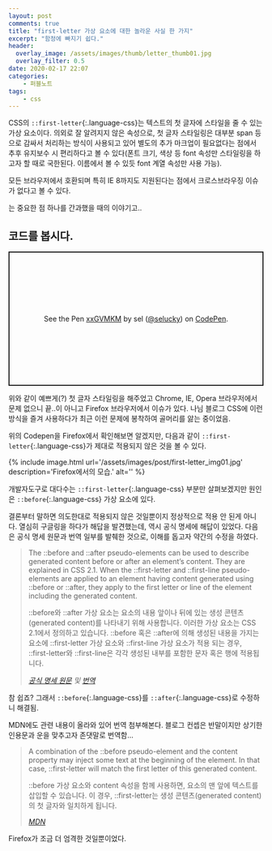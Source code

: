 ```yaml
---
layout: post
comments: true
title: "first-letter 가상 요소에 대한 놀라운 사실 한 가지"
excerpt: "함정에 빠지기 쉽다."
header:
  overlay_image: /assets/images/thumb/letter_thumb01.jpg
  overlay_filter: 0.5
date: 2020-02-17 22:07
categories:
    - 퍼블노트
tags:
    - css
---
```

CSS의 ```::first-letter```{:.language-css}는 텍스트의 첫 글자에 스타일을 줄 수 있는 가상 요소이다. 의외로 잘 알려지지 않은 속성으로, 첫 글자 스타일링은 대부분 span 등으로 감싸서 처리하는 방식이 사용되고 있어 별도의 추가 마크업이 필요없다는 점에서 추후 유지보수 시 편리하다고 볼 수 있다(폰트 크기, 색상 등 font 속성만 스타일링을 하고자 할 때로 국한된다. 이름에서 볼 수 있듯 font 계열 속성만 사용 가능).

모든 브라우저에서 호환되며 특히 IE 8까지도 지원된다는 점에서 크로스브라우징 이슈가 없다고 볼 수 있다.

는 중요한 점 하나를 간과했을 때의 이야기고..

## 코드를 봅시다.
<p class="codepen" data-height="265" data-theme-id="default" data-default-tab="css,result" data-user="selucky" data-slug-hash="xxGVMKM" style="height: 265px; box-sizing: border-box; display: flex; align-items: center; justify-content: center; border: 2px solid; margin: 1em 0; padding: 1em;" data-pen-title="xxGVMKM">
  <span>See the Pen <a href="https://codepen.io/selucky/pen/xxGVMKM">
  xxGVMKM</a> by sel (<a href="https://codepen.io/selucky">@selucky</a>)
  on <a href="https://codepen.io">CodePen</a>.</span>
</p>
<script async src="https://static.codepen.io/assets/embed/ei.js"></script>

위와 같이 예쁘게(?) 첫 글자 스타일링을 해주었고 Chrome, IE, Opera 브라우저에서 문제 없으니 끝..이 아니고 Firefox 브라우저에서 이슈가 있다. 나님 블로그 CSS에 이런 방식을 즐겨 사용하다가 최근 이런 문제에 봉착하여 골머리를 앓는 중이었음.

위의 Codepen을 Firefox에서 확인해보면 알겠지만, 다음과 같이 ```::first-letter```{:.language-css}가 제대로 적용되지 않은 것을 볼 수 있다.

{% include image.html url='/assets/images/post/first-letter_img01.jpg' description='Firefox에서의 모습.' alt='' %}

개발자도구로 대다수는 ```::first-letter```{:.language-css} 부분만 살펴보겠지만 원인은 ```::before```{:.language-css} 가상 요소에 있다.

결론부터 말하면 의도한대로 적용되지 않은 것일뿐이지 정상적으로 적용 안 된게 아니다. 열심히 구글링을 하다가 해답을 발견했는데, 역시 공식 명세에 해답이 있었다. 다음은 공식 명세 원문과 번역 일부를 발췌한 것으로, 이해를 돕고자 약간의 수정을 하였다.

> The ::before and ::after pseudo-elements can be used to describe generated content before or after an element&rsquo;s content. They are explained in CSS 2.1. When the ::first-letter and ::first-line pseudo-elements are applied to an element having content generated using ::before or ::after, they apply to the first letter or line of the element including the generated content.
> 
> ::before와 ::after 가상 요소는 요소의 내용 앞이나 뒤에 있는 생성 콘텐츠(generated content)를 나타내기 위해 사용합니다. 이러한 가상 요소는 CSS 2.1에서 정의하고 있습니다. ::before 혹은 ::after에 의해 생성된 내용을 가지는 요소에 ::first-letter 가상 요소와 ::first-line 가상 요소가 적용 되는 경우, ::first-letter와 ::first-line은 각각 생성된 내부를 포함한 문자 혹은 행에 적용됩니다.
> 
> <cite><a href="https://www.w3.org/TR/selectors-3/#gen-content" target="_blank">공식 명세 원문</a> 및 <a href="https://techhtml.github.io/selectors/#gen-content" target="_blank">번역</a></cite>

참 쉽죠? 그래서 ```::before```{:.language-css}를 ```::after```{:.language-css}로 수정하니 해결됨.

MDN에도 관련 내용이 올라와 있어 번역 첨부해본다. 블로그 컨셉은 반말이지만 상기한 인용문과 운을 맞추고자 존댓말로 번역함...

> A combination of the ::before pseudo-element and the content property may inject some text at the beginning of the element. In that case, ::first-letter will match the first letter of this generated content.
> 
> ::before 가상 요소와 content 속성을 함께 사용하면, 요소의 맨 앞에 텍스트를 삽입할 수 있습니다. 이 경우, ::first-letter는 생성 콘텐츠(generated content)의 첫 글자와 일치하게 됩니다.
> 
> <cite><a href="https://developer.mozilla.org/en-US/docs/Web/CSS/::first-letter" target="_blank">MDN</a></cite>

Firefox가 조금 더 엄격한 것일뿐이었다.